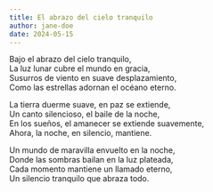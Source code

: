 ```yaml
---
title: El abrazo del cielo tranquilo
author: jane-doe
date: 2024-05-15
---
```


Bajo el abrazo del cielo tranquilo,  
La luz lunar cubre el mundo en gracia,  
Susurros de viento en suave desplazamiento,  
Como las estrellas adornan el océano eterno.  

La tierra duerme suave, en paz se extiende,  
Un canto silencioso, el baile de la noche,  
En los sueños, el amanecer se extiende suavemente,  
Ahora, la noche, en silencio, mantiene.  

Un mundo de maravilla envuelto en la noche,  
Donde las sombras bailan en la luz plateada,  
Cada momento mantiene un llamado eterno,  
Un silencio tranquilo que abraza todo.  
